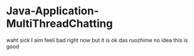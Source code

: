 # Java-Application-MultiThreadChatting
waht
sick
I aim feeli
bad right now
but it is ok
das
ruozhime
no idea
this is good
